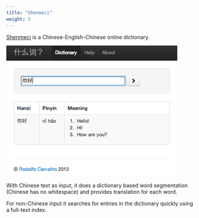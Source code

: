 ```yaml
---
title: "Shenmeci"
weight: 5
---
```


[Shenmeci](http://shenmeci.rodolfocarvalho.net) is a Chinese-English-Chinese
online dictionary.

<img src="images/shenmeci.png" alt="Shenmeci screenshot" class="img-thumbnail">

With Chinese text as input, it does a dictionary based word segmentation
(Chinese has no whitespace) and provides translation for each word.

For non-Chinese input it searches for entries in the dictionary quickly using a
full-text index.
